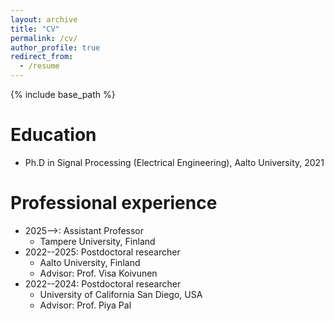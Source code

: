 ```yaml
---
layout: archive
title: "CV"
permalink: /cv/
author_profile: true
redirect_from:
  - /resume
---
```


{% include base_path %}

Education
======
* Ph.D in Signal Processing (Electrical Engineering), Aalto University, 2021 

Professional experience
======

* 2025-->: Assistant Professor
  * Tampere University, Finland
* 2022--2025: Postdoctoral researcher
  * Aalto University, Finland
  * Advisor: Prof. Visa Koivunen
* 2022--2024: Postdoctoral researcher
  * University of California San Diego, USA
  * Advisor: Prof. Piya Pal
